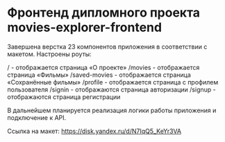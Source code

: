 # Фронтенд дипломного проекта movies-explorer-frontend

Завершена верстка 23 компонентов приложения в соответствии с макетом. 
Настроены роуты: 

/ - отображается страница «О проекте»
/movies - отображается страница «Фильмы»
/saved-movies - отображается страница «Сохранённые фильмы»
/profile - отображается страница с профилем пользователя
/signin - отображаются страница авторизации
/signup - отображаются страница регистрации

В дальнейшем планируется реализация логики работы приложения и подключение к API.

Ссылка на макет: https://disk.yandex.ru/d/N7IqQ5_KeYr3VA
